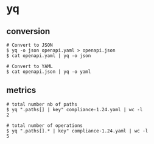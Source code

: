 # yq

## conversion

```shell
# Convert to JSON
$ yq -o json openapi.yaml > openapi.json
$ cat openapi.yaml | yq -o json 

# Convert to YAML
$ cat openapi.json | yq -o yaml
```

## metrics

``` shell
# total number nb of paths
$ yq ".paths[] | key" compliance-1.24.yaml | wc -l
2

# total number of operations
$ yq ".paths[].* | key" compliance-1.24.yaml | wc -l
5
```




